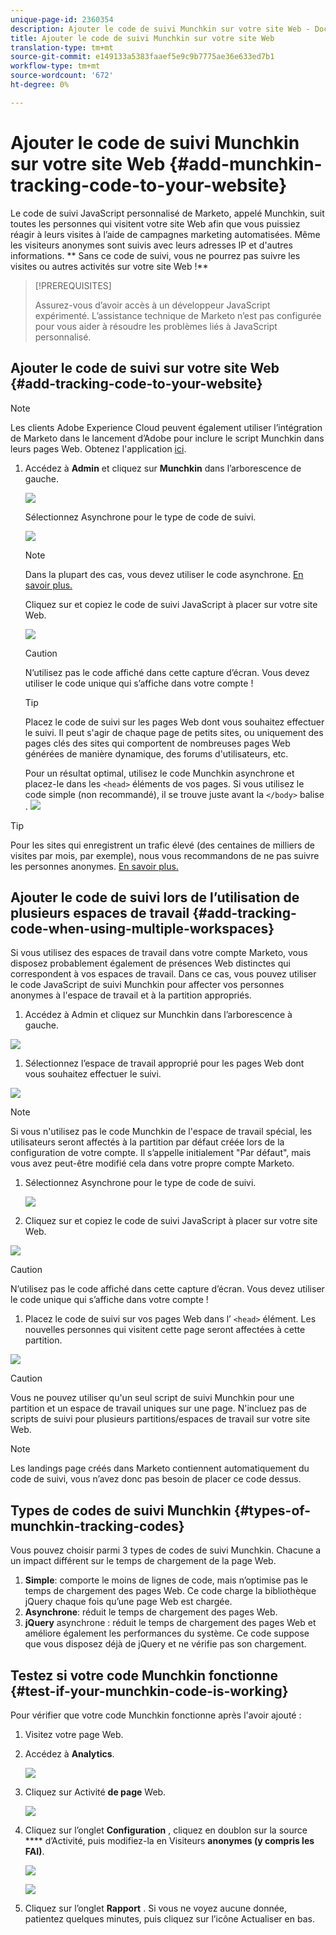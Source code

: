 ```yaml
---
unique-page-id: 2360354
description: Ajouter le code de suivi Munchkin sur votre site Web - Documents marketing - Documentation du produit
title: Ajouter le code de suivi Munchkin sur votre site Web
translation-type: tm+mt
source-git-commit: e149133a5383faaef5e9c9b7775ae36e633ed7b1
workflow-type: tm+mt
source-wordcount: '672'
ht-degree: 0%

---
```



# Ajouter le code de suivi Munchkin sur votre site Web {#add-munchkin-tracking-code-to-your-website}

Le code de suivi JavaScript personnalisé de Marketo, appelé Munchkin, suit toutes les personnes qui visitent votre site Web afin que vous puissiez réagir à leurs visites à l’aide de campagnes marketing automatisées. Même les visiteurs anonymes sont suivis avec leurs adresses IP et d&#39;autres informations. ** Sans ce code de suivi, vous ne pourrez pas suivre les visites ou autres activités sur votre site Web !**

>[!PREREQUISITES]
>
>Assurez-vous d’avoir accès à un développeur JavaScript expérimenté. L’assistance technique de Marketo n’est pas configurée pour vous aider à résoudre les problèmes liés à JavaScript personnalisé.

## Ajouter le code de suivi sur votre site Web {#add-tracking-code-to-your-website}

>[!NOTE]
>
>Les clients Adobe Experience Cloud peuvent également utiliser l’intégration de Marketo dans le lancement d’Adobe pour inclure le script Munchkin dans leurs pages Web. Obtenez l&#39;application [ici](https://www.adobeexchange.com/experiencecloud.details.101054.html).

1. Accédez à **Admin** et cliquez sur **Munchkin** dans l’arborescence de gauche.

   ![](assets/image2015-8-25-16-3a21-3a14.png)

   Sélectionnez Asynchrone pour le type de code de suivi.

   ![](assets/image2015-8-25-16-3a24-3a33.png)

   >[!NOTE]
   >
   >Dans la plupart des cas, vous devez utiliser le code asynchrone. [En savoir plus.](#types-of-munchkin-tracking-codes)

   Cliquez sur et copiez le code de suivi JavaScript à placer sur votre site Web.

   ![](assets/image2015-8-25-16-3a26-3a12.png)

   >[!CAUTION]
   >
   >N’utilisez pas le code affiché dans cette capture d’écran. Vous devez utiliser le code unique qui s’affiche dans votre compte !

   >[!TIP]
   >
   >Placez le code de suivi sur les pages Web dont vous souhaitez effectuer le suivi. Il peut s&#39;agir de chaque page de petits sites, ou uniquement des pages clés des sites qui comportent de nombreuses pages Web générées de manière dynamique, des forums d&#39;utilisateurs, etc.

   Pour un résultat optimal, utilisez le code Munchkin asynchrone et placez-le dans les `<head>` éléments de vos pages. Si vous utilisez le code simple (non recommandé), il se trouve juste avant la `</body>` balise .
   ![](assets/image2015-8-25-16-3a5-3a20.png)

>[!TIP]
>
>Pour les sites qui enregistrent un trafic élevé (des centaines de milliers de visites par mois, par exemple), nous vous recommandons de ne pas suivre les personnes anonymes. [En savoir plus.](http://developers.marketo.com/documentation/websites/lead-tracking-munchkin-js/)

## Ajouter le code de suivi lors de l’utilisation de plusieurs espaces de travail {#add-tracking-code-when-using-multiple-workspaces}

Si vous utilisez des espaces de travail dans votre compte Marketo, vous disposez probablement également de présences Web distinctes qui correspondent à vos espaces de travail. Dans ce cas, vous pouvez utiliser le code JavaScript de suivi Munchkin pour affecter vos personnes anonymes à l&#39;espace de travail et à la partition appropriés.

1. Accédez à Admin et cliquez sur Munchkin dans l’arborescence à gauche.

![](assets/image2015-8-25-16-3a28-3a41.png)

1. Sélectionnez l’espace de travail approprié pour les pages Web dont vous souhaitez effectuer le suivi.

![](assets/image2015-8-25-16-3a30-3a32.png)

>[!NOTE]
>
>Si vous n&#39;utilisez pas le code Munchkin de l&#39;espace de travail spécial, les utilisateurs seront affectés à la partition par défaut créée lors de la configuration de votre compte. Il s’appelle initialement &quot;Par défaut&quot;, mais vous avez peut-être modifié cela dans votre propre compte Marketo.

1. Sélectionnez Asynchrone pour le type de code de suivi.

   ![](assets/image2015-8-25-16-3a32-3a42.png)

1. Cliquez sur et copiez le code de suivi JavaScript à placer sur votre site Web.

![](assets/image2015-8-25-16-3a34-3a7.png)

>[!CAUTION]
>
>N’utilisez pas le code affiché dans cette capture d’écran. Vous devez utiliser le code unique qui s’affiche dans votre compte !

1. Placez le code de suivi sur vos pages Web dans l’ `<head>` élément. Les nouvelles personnes qui visitent cette page seront affectées à cette partition.

![](assets/image2015-8-25-16-3a5-3a20.png)

>[!CAUTION]
>
>Vous ne pouvez utiliser qu&#39;un seul script de suivi Munchkin pour une partition et un espace de travail uniques sur une page. N&#39;incluez pas de scripts de suivi pour plusieurs partitions/espaces de travail sur votre site Web.

>[!NOTE]
>
>Les landings page créés dans Marketo contiennent automatiquement du code de suivi, vous n’avez donc pas besoin de placer ce code dessus.

## Types de codes de suivi Munchkin {#types-of-munchkin-tracking-codes}

Vous pouvez choisir parmi 3 types de codes de suivi Munchkin. Chacune a un impact différent sur le temps de chargement de la page Web.

1. **Simple**: comporte le moins de lignes de code, mais n’optimise pas le temps de chargement des pages Web. Ce code charge la bibliothèque jQuery chaque fois qu’une page Web est chargée.
1. **Asynchrone**: réduit le temps de chargement des pages Web.
1. **jQuery** asynchrone : réduit le temps de chargement des pages Web et améliore également les performances du système. Ce code suppose que vous disposez déjà de jQuery et ne vérifie pas son chargement.

## Testez si votre code Munchkin fonctionne {#test-if-your-munchkin-code-is-working}

Pour vérifier que votre code Munchkin fonctionne après l&#39;avoir ajouté :

1. Visitez votre page Web.
1. Accédez à **Analytics**.

   ![](assets/mainnav-analytics-hand.png)

1. Cliquez sur Activité **de page** Web.

   ![](assets/webanalytics.png)

1. Cliquez sur l’onglet **Configuration** , cliquez en doublon sur la source **** d’Activité, puis modifiez-la en Visiteurs **anonymes (y compris les FAI)**.

   ![](assets/analytics-activity-source.png)

   ![](assets/activitysource.png)

1. Cliquez sur l’onglet **Rapport** . Si vous ne voyez aucune donnée, patientez quelques minutes, puis cliquez sur l’icône Actualiser en bas.


